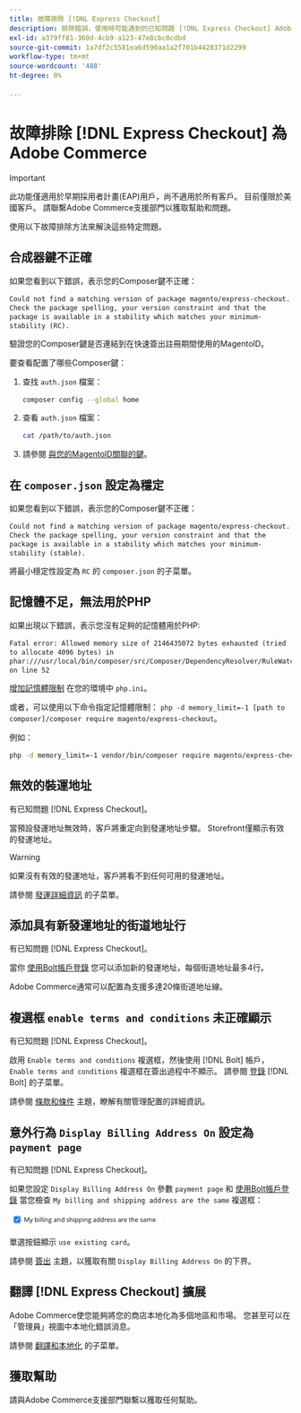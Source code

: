 ```yaml
---
title: 故障排除 [!DNL Express Checkout]
description: 排除錯誤，使用時可能遇到的已知問題 [!DNL Express Checkout] Adobe Commerce分機。
exl-id: a379ff81-360d-4cb9-a123-47e8cbc0cdbd
source-git-commit: 1a7df2c5581ea6d590aa1a2f701b4428371d2299
workflow-type: tm+mt
source-wordcount: '488'
ht-degree: 0%

---
```


# 故障排除 [!DNL Express Checkout] 為Adobe Commerce

>[!IMPORTANT]
>
> 此功能僅適用於早期採用者計畫(EAP)用戶，尚不適用於所有客戶。 目前僅限於美國客戶。 請聯繫Adobe Commerce支援部門以獲取幫助和問題。

使用以下故障排除方法來解決這些特定問題。

## 合成器鍵不正確

如果您看到以下錯誤，表示您的Composer鍵不正確：

```terminal
Could not find a matching version of package magento/express-checkout. Check the package spelling, your version constraint and that the package is available in a stability which matches your minimum-stability (RC).
```

驗證您的Composer鍵是否連結到在快速簽出註冊期間使用的MagentoID。

要查看配置了哪些Composer鍵：

1. 查找 `auth.json` 檔案：

   ```bash
   composer config --global home
   ```

1. 查看 `auth.json` 檔案：

   ```bash
   cat /path/to/auth.json
   ```

1. 請參閱 [與您的MagentoID關聯的鍵](https://devdocs.magento.com/guides/v2.4/install-gde/prereq/connect-auth.html)。

## 在 `composer.json` 設定為穩定

如果您看到以下錯誤，表示您的Composer鍵不正確：

```terminal
Could not find a matching version of package magento/express-checkout. Check the package spelling, your version constraint and that the package is available in a stability which matches your minimum-stability (stable).
```

將最小穩定性設定為 `RC` 的 `composer.json` 的子菜單。

## 記憶體不足，無法用於PHP

如果出現以下錯誤，表示您沒有足夠的記憶體用於PHP:

```terminal
Fatal error: Allowed memory size of 2146435072 bytes exhausted (tried to allocate 4096 bytes) in phar:///usr/local/bin/composer/src/Composer/DependencyResolver/RuleWatchGraph.php on line 52
```

[增加記憶體限制](https://devdocs.magento.com/cloud/project/magento-app-php-ini.html#increase-php-memory-limit) 在您的環境中 `php.ini`。

或者，可以使用以下命令指定記憶體限制： `php -d memory_limit=-1 [path to composer]/composer require magento/express-checkout`。

例如：

```bash
php -d memory_limit=-1 vendor/bin/composer require magento/express-checkout
```

## 無效的裝運地址

有已知問題 [!DNL Express Checkout]。

當預設發運地址無效時，客戶將重定向到發運地址步驟。 Storefront僅顯示有效的發運地址。

>[!WARNING]
>
> 如果沒有有效的發運地址，客戶將看不到任何可用的發運地址。

請參閱 [發運詳細資訊](../express-checkout/shipping-details.md) 的子菜單。

## 添加具有新發運地址的街道地址行

有已知問題 [!DNL Express Checkout]。

當你 [使用Bolt帳戶登錄](https://help.bolt.com/shoppers/guides/checkout/log-in/) 您可以添加新的發運地址，每個街道地址最多4行。

Adobe Commerce通常可以配置為支援多達20條街道地址線。

## 複選框 `enable terms and conditions` 未正確顯示

有已知問題 [!DNL Express Checkout]。

啟用 `Enable terms and conditions` 複選框，然後使用 [!DNL Bolt] 帳戶， `Enable terms and conditions` 複選框在簽出過程中不顯示。 請參閱 [登錄](https://help.bolt.com/shoppers/account/login-dashboard/) [!DNL Bolt] 的子菜單。

請參閱 [條款和條件](https://docs.magento.com/user-guide/sales/terms-and-conditions.html) 主題，瞭解有關管理配置的詳細資訊。

## 意外行為 `Display Billing Address On` 設定為 `payment page`

有已知問題 [!DNL Express Checkout]。

如果您設定 `Display Billing Address On` 參數 `payment page` 和 [使用Bolt帳戶登錄](https://help.bolt.com/shoppers/guides/checkout/log-in/) 當您檢查 `My billing and shipping address are the same` 複選框：

![同一地址](assets/checked-address.png)

單選按鈕顯示 `use existing card`。

請參閱 [簽出](https://docs.magento.com/user-guide/configuration/sales/checkout.html) 主題，以獲取有關 `Display Billing Address On` 的下界。

## 翻譯 [!DNL Express Checkout] 擴展

Adobe Commerce使您能夠將您的商店本地化為多個地區和市場。 您甚至可以在「管理員」視圖中本地化錯誤消息。

請參閱 [翻譯和本地化](https://devdocs.magento.com/guides/v2.4/frontend-dev-guide/translations/xlate.html) 的子菜單。

## 獲取幫助

請與Adobe Commerce支援部門聯繫以獲取任何幫助。
